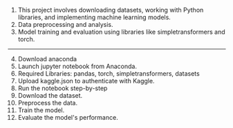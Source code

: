 1. This project involves downloading datasets, working with Python libraries, and implementing machine learning models.
2. Data preprocessing and analysis.
3. Model training and evaluation using libraries like simpletransformers and torch.

----------------------------------------------------------------------------------

4. Download anaconda
5. Launch jupyter notebook from Anaconda.
6. Required Libraries: pandas, torch, simpletransformers, datasets
7. Upload kaggle.json to authenticate with Kaggle.
8. Run the notebook step-by-step
9. Download the dataset.
10. Preprocess the data.
11. Train the model.
12. Evaluate the model's performance.
